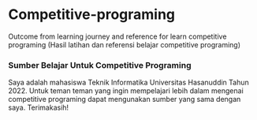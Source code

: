 # Competitive-programing
Outcome from learning journey and reference for learn competitive programing (Hasil latihan dan referensi belajar competitive programing)

### Sumber Belajar Untuk Competitive Programing

Saya adalah mahasiswa Teknik Informatika Universitas Hasanuddin Tahun 2022. Untuk teman teman yang ingin mempelajari lebih dalam mengenai competitive programing dapat mengunakan sumber yang sama dengan saya.
Terimakasih!
